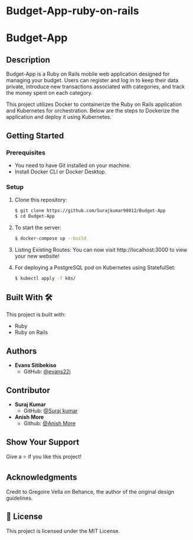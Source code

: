 # Budget-App-ruby-on-rails
# Budget-App

## Description
Budget-App is a Ruby on Rails mobile web application designed for managing your budget. Users can register and log in to keep their data private, introduce new transactions associated with categories, and track the money spent on each category.

This project utilizes Docker to containerize the Ruby on Rails application and Kubernetes for orchestration. Below are the steps to Dockerize the application and deploy it using Kubernetes.

## Getting Started
### Prerequisites
- You need to have Git installed on your machine.
- Install Docker CLI or Docker Desktop.

### Setup
1. Clone this repository:
   ```bash
   $ git clone https://github.com/Surajkumar98012/Budget-App
   $ cd Budget-App
   ```

2. To start the server:
   ```bash
   $ docker-compose up --build
   ```

3. Listing Existing Routes:
   You can now visit http://localhost:3000 to view your new website!

4. For deploying a PostgreSQL pod on Kubernetes using StatefulSet:
   ```bash
   $ kubectl apply -f k8s/
   ```

## Built With 🛠️
This project is built with:
- Ruby
- Ruby on Rails

## Authors
- **Evans Sitibekiso**
  - GitHub: [@evans22j](https://github.com/evans22j)

## Contributor
- **Suraj Kumar**
  - GitHub: [@Suraj kumar](https://github.com/Surajkumar98012)
- **Anish More**
   - Github: [@Anish More](https://github.com/AnishmMore)

## Show Your Support
Give a ⭐️ if you like this project!

## Acknowledgments
Credit to Gregoire Vella on Behance, the author of the original design guidelines.

## 📝 License
This project is licensed under the MIT License.
